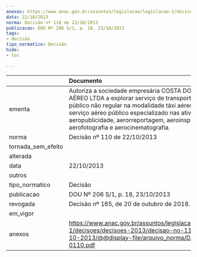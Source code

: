 ```yaml
---
anexos: https://www.anac.gov.br/assuntos/legislacao/legislacao-1/decisoes/decisoes-2013/decisao-no-110-de-22-10-2013/@@display-file/arquivo_norma/DA2013-0110.pdf
data: 22/10/2013
norma: Decisão nº 110 de 22/10/2013
publicacao: DOU Nº 206 S/1, p. 18, 23/10/2013
tags:
- decisão
tipo_normatico: Decisão
hide: 
- toc 
 
---
```


|                    | Documento                                                                                                                                                                                                                                                                                     |
|:-------------------|:----------------------------------------------------------------------------------------------------------------------------------------------------------------------------------------------------------------------------------------------------------------------------------------------|
| ementa             | Autoriza a sociedade empresária COSTA DO SOL TÁXI AÉREO LTDA a explorar serviço de transporte aéreo público não regular na modalidade táxi aéreo e de serviço aéreo público especializado nas atividades aeropublicidade, aerorreportagem, aeroinspeção, aerofotografia e aerocinematografia. |
| norma              | Decisão nº 110 de 22/10/2013                                                                                                                                                                                                                                                                  |
| tornada_sem_efeito |                                                                                                                                                                                                                                                                                               |
| alterada           |                                                                                                                                                                                                                                                                                               |
| data               | 22/10/2013                                                                                                                                                                                                                                                                                    |
| outros             |                                                                                                                                                                                                                                                                                               |
| tipo_normatico     | Decisão                                                                                                                                                                                                                                                                                       |
| publicacao         | DOU Nº 206 S/1, p. 18, 23/10/2013                                                                                                                                                                                                                                                             |
| revogada           | Decisão nº 165, de 20 de outubro de 2018.                                                                                                                                                                                                                                                     |
| em_vigor           |                                                                                                                                                                                                                                                                                               |
| anexos             | https://www.anac.gov.br/assuntos/legislacao/legislacao-1/decisoes/decisoes-2013/decisao-no-110-de-22-10-2013/@@display-file/arquivo_norma/DA2013-0110.pdf                                                                                                                                     |